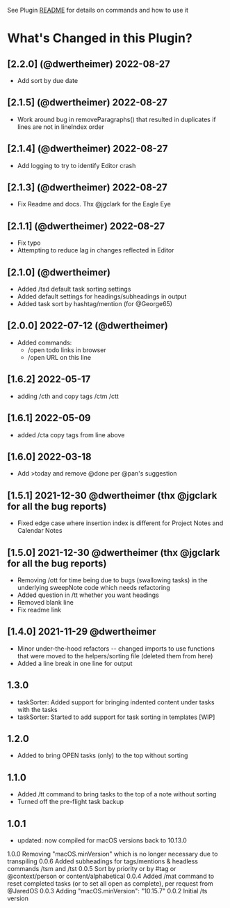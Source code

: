 See Plugin [README](https://github.com/NotePlan/plugins/blob/main/dwertheimer.TaskAutomations/readme.md) for details on commands and how to use it

# What's Changed in this Plugin?

## [2.2.0] (@dwertheimer) 2022-08-27 
- Add sort by due date
## [2.1.5] (@dwertheimer) 2022-08-27
- Work around bug in removeParagraphs() that resulted in duplicates if lines are not in lineIndex order

## [2.1.4] (@dwertheimer) 2022-08-27
- Add logging to try to identify Editor crash

## [2.1.3] (@dwertheimer) 2022-08-27
- Fix Readme and docs. Thx @jgclark for the Eagle Eye

## [2.1.1] (@dwertheimer) 2022-08-27
- Fix typo
- Attempting to reduce lag in changes reflected in Editor

## [2.1.0] (@dwertheimer)
- Added /tsd default task sorting settings
- Added default settings for headings/subheadings in output
- Added task sort by hashtag/mention (for @George65)

## [2.0.0] 2022-07-12 (@dwertheimer)
- Added commands:
  - /open todo links in browser
  - /open URL on this line

## [1.6.2] 2022-05-17
- adding /cth and copy tags /ctm /ctt

## [1.6.1] 2022-05-09
- added /cta copy tags from line above

## [1.6.0] 2022-03-18
- Add >today and remove @done per @pan's suggestion

## [1.5.1] 2021-12-30 @dwertheimer (thx @jgclark for all the bug reports)
- Fixed edge case where insertion index is different for Project Notes and Calendar Notes

## [1.5.0] 2021-12-30 @dwertheimer (thx @jgclark for all the bug reports)
- Removing /ott for time being due to bugs (swallowing tasks) in the underlying sweepNote code which needs refactoring
- Added question in /tt whether you want headings 
- Removed blank line
- Fix readme link

## [1.4.0] 2021-11-29 @dwertheimer
- Minor under-the-hood refactors -- changed imports to use functions that were moved to the helpers/sorting file (deleted them from here)
- Added a line break in one line for output

## 1.3.0
- taskSorter: Added support for bringing indented content under tasks with the tasks
- taskSorter: Started to add support for task sorting in templates [WIP]

## 1.2.0
- Added  to bring OPEN tasks (only) to the top without sorting

## 1.1.0
- Added /tt command to bring tasks to the top of a note without sorting
- Turned off the pre-flight task backup

## 1.0.1 
- updated: now compiled for macOS versions back to 10.13.0

1.0.0 Removing "macOS.minVersion" which is no longer necessary due to transpiling
0.0.6 Added subheadings for tags/mentions & headless commands /tsm and /tst
0.0.5 Sort by priority or by #tag or @context/person or content/alphabetical
0.0.4 Added /mat command to reset completed tasks (or to set all open as complete), per request from @JaredOS
0.0.3 Adding 	"macOS.minVersion": "10.15.7"
0.0.2 Initial /ts version